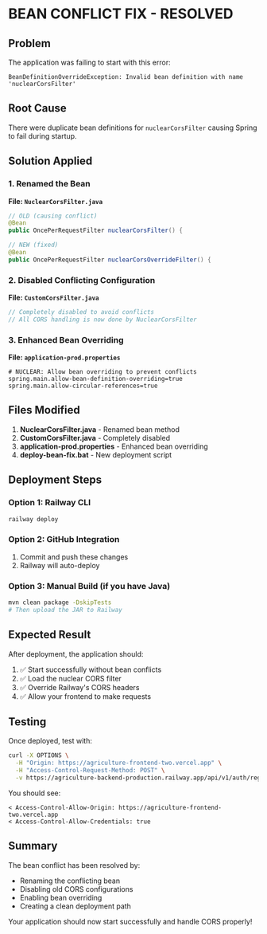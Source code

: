 # BEAN CONFLICT FIX - RESOLVED

## Problem
The application was failing to start with this error:
```
BeanDefinitionOverrideException: Invalid bean definition with name 'nuclearCorsFilter'
```

## Root Cause
There were duplicate bean definitions for `nuclearCorsFilter` causing Spring to fail during startup.

## Solution Applied

### 1. Renamed the Bean
**File: `NuclearCorsFilter.java`**
```java
// OLD (causing conflict)
@Bean
public OncePerRequestFilter nuclearCorsFilter() {

// NEW (fixed)
@Bean
public OncePerRequestFilter nuclearCorsOverrideFilter() {
```

### 2. Disabled Conflicting Configuration
**File: `CustomCorsFilter.java`**
```java
// Completely disabled to avoid conflicts
// All CORS handling is now done by NuclearCorsFilter
```

### 3. Enhanced Bean Overriding
**File: `application-prod.properties`**
```properties
# NUCLEAR: Allow bean overriding to prevent conflicts
spring.main.allow-bean-definition-overriding=true
spring.main.allow-circular-references=true
```

## Files Modified
1. **NuclearCorsFilter.java** - Renamed bean method
2. **CustomCorsFilter.java** - Completely disabled
3. **application-prod.properties** - Enhanced bean overriding
4. **deploy-bean-fix.bat** - New deployment script

## Deployment Steps

### Option 1: Railway CLI
```bash
railway deploy
```

### Option 2: GitHub Integration
1. Commit and push these changes
2. Railway will auto-deploy

### Option 3: Manual Build (if you have Java)
```bash
mvn clean package -DskipTests
# Then upload the JAR to Railway
```

## Expected Result
After deployment, the application should:
1. ✅ Start successfully without bean conflicts
2. ✅ Load the nuclear CORS filter
3. ✅ Override Railway's CORS headers
4. ✅ Allow your frontend to make requests

## Testing
Once deployed, test with:
```bash
curl -X OPTIONS \
  -H "Origin: https://agriculture-frontend-two.vercel.app" \
  -H "Access-Control-Request-Method: POST" \
  -v https://agriculture-backend-production.railway.app/api/v1/auth/register
```

You should see:
```
< Access-Control-Allow-Origin: https://agriculture-frontend-two.vercel.app
< Access-Control-Allow-Credentials: true
```

## Summary
The bean conflict has been resolved by:
- Renaming the conflicting bean
- Disabling old CORS configurations
- Enabling bean overriding
- Creating a clean deployment path

Your application should now start successfully and handle CORS properly!
